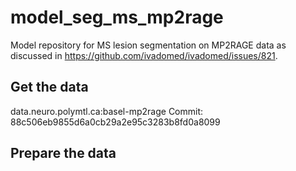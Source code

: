 # model_seg_ms_mp2rage

Model repository for MS lesion segmentation on MP2RAGE data as discussed in https://github.com/ivadomed/ivadomed/issues/821.

## Get the data

data.neuro.polymtl.ca:basel-mp2rage
Commit: 88c506eb9855d6a0cb29a2e95c3283b8fd0a8099
 
## Prepare the data

